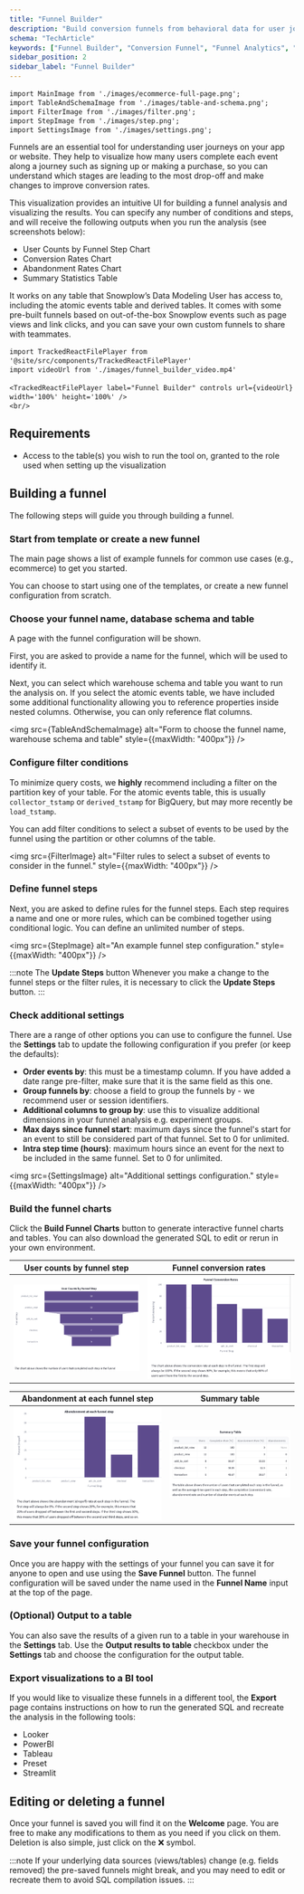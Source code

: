 ```yaml
---
title: "Funnel Builder"
description: "Build conversion funnels from behavioral data for user journey analysis and optimization insights."
schema: "TechArticle"
keywords: ["Funnel Builder", "Conversion Funnel", "Funnel Analytics", "Conversion Analysis", "User Journey", "Funnel Visualization"]
sidebar_position: 2
sidebar_label: "Funnel Builder"
---
```


```mdx-code-block
import MainImage from './images/ecommerce-full-page.png';
import TableAndSchemaImage from './images/table-and-schema.png';
import FilterImage from './images/filter.png';
import StepImage from './images/step.png';
import SettingsImage from './images/settings.png';
```

Funnels are an essential tool for understanding user journeys on your app or website. They help to visualize how many users complete each event along a journey such as signing up or making a purchase, so you can understand which stages are leading to the most drop-off and make changes to improve conversion rates.

This visualization provides an intuitive UI for building a funnel analysis and visualizing the results. You can specify any number of conditions and steps, and will receive the following outputs when you run the analysis (see screenshots below):

- User Counts by Funnel Step Chart
- Conversion Rates Chart
- Abandonment Rates Chart
- Summary Statistics Table

It works on any table that Snowplow’s Data Modeling User has access to, including the atomic events table and derived tables. It comes with some pre-built funnels based on out-of-the-box Snowplow events such as page views and link clicks, and you can save your own custom funnels to share with teammates.


```mdx-code-block
import TrackedReactFilePlayer from '@site/src/components/TrackedReactFilePlayer'
import videoUrl from './images/funnel_builder_video.mp4'

<TrackedReactFilePlayer label="Funnel Builder" controls url={videoUrl} width='100%' height='100%' />
<br/>
```
## Requirements

- Access to the table(s) you wish to run the tool on, granted to the role used when setting up the visualization

## Building a funnel

The following steps will guide you through building a funnel.

### Start from template or create a new funnel

The main page shows a list of example funnels for common use cases (e.g., ecommerce) to get you started.

You can choose to start using one of the templates, or create a new funnel configuration from scratch.

### Choose your funnel name, database schema and table

A page with the funnel configuration will be shown.

First, you are asked to provide a name for the funnel, which will be used to identify it.

Next, you can select which warehouse schema and table you want to run the analysis on.
If you select the atomic events table, we have included some additional functionality allowing you to reference properties inside nested columns. Otherwise, you can only reference flat columns.

<img src={TableAndSchemaImage} alt="Form to choose the funnel name, warehouse schema and table" style={{maxWidth: "400px"}} />

### Configure filter conditions

To minimize query costs, we **highly** recommend including a filter on the partition key of your table.
For the atomic events table, this is usually `collector_tstamp` or `derived_tstamp` for BigQuery, but may more recently be `load_tstamp`.

You can add filter conditions to select a subset of events to be used by the funnel using the partition or other columns of the table.

<img src={FilterImage} alt="Filter rules to select a subset of events to consider in the funnel." style={{maxWidth: "400px"}} />

### Define funnel steps

Next, you are asked to define rules for the funnel steps.
Each step requires a name and one or more rules, which can be combined together using conditional logic.
You can define an unlimited number of steps.

<img src={StepImage} alt="An example funnel step configuration." style={{maxWidth: "400px"}} />

:::note The **Update Steps** button
Whenever you make a change to the funnel steps or the filter rules, it is necessary to click the **Update Steps** button.
:::

### Check additional settings

There are a range of other options you can use to configure the funnel.
Use the **Settings** tab to update the following configuration if you prefer (or keep the defaults):

- **Order events by**: this must be a timestamp column. If you have added a date range pre-filter, make sure that it is the same field as this one.
- **Group funnels by**: choose a field to group the funnels by - we recommend user or session identifiers.
- **Additional columns to group by**: use this to visualize additional dimensions in your funnel analysis e.g. experiment groups.
- **Max days since funnel start**: maximum days since the funnel's start for an event to still be considered part of that funnel. Set to 0 for unlimited.
- **Intra step time (hours)**: maximum hours since an event for the next to be included in the same funnel. Set to 0 for unlimited.

<img src={SettingsImage} alt="Additional settings configuration." style={{maxWidth: "400px"}} />

### Build the funnel charts

Click the **Build Funnel Charts** button to generate interactive funnel charts and tables.
You can also download the generated SQL to edit or rerun in your own environment.

| User counts by funnel step                                                  | Funnel conversion rates                                                       |
| --------------------------------------------------------------------------- | ----------------------------------------------------------------------------- |
| ![Chart showing user counts by funnel step.](images/output-user-counts.png) | ![Chart showing funnel conversion rates.](images/output-conversion-rates.png) |

| Abandonment at each funnel step                                                  | Summary table                                                      |
| -------------------------------------------------------------------------------- | ------------------------------------------------------------------ |
| ![Chart showing abandonment at each funnel step.](images/output-abandonment.png) | ![Summary table with the funnel steps.](images/output-summary.png) |

### Save your funnel configuration

Once you are happy with the settings of your funnel you can save it for anyone to open and use using the **Save Funnel** button.
The funnel configuration will be saved under the name used in the **Funnel Name** input at the top of the page.

### (Optional) Output to a table

You can also save the results of a given run to a table in your warehouse in the **Settings** tab.
Use the **Output results to table** checkbox under the **Settings** tab and choose the configuration for the output table.

### Export visualizations to a BI tool

If you would like to visualize these funnels in a different tool, the **Export** page contains instructions on how to run the generated SQL and recreate the analysis in the following tools:

- Looker
- PowerBI
- Tableau
- Preset
- Streamlit

## Editing or deleting a funnel
Once your funnel is saved you will find it on the **Welcome** page. You are free to make any modifications to them as you need if you click on them. Deletion is also simple, just click on the ❌ symbol.

:::note
If your underlying data sources (views/tables) change (e.g. fields removed) the pre-saved funnels might break, and you may need to edit or recreate them to avoid SQL compilation issues.
:::
